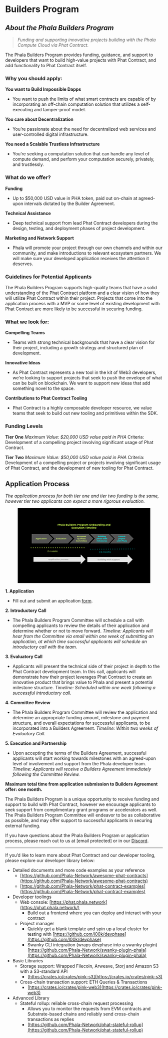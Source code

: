 # Builders Program

## _**About the Phala Builders Program**_ <a href="#about-the-phala-builders-program" id="about-the-phala-builders-program"></a>

> _Funding and supporting innovative projects building with the Phala Compute Cloud via Phat Contract._

The Phala Builders Program provides funding, guidance, and support to developers that want to build high-value projects with Phat Contract, and add functionality to Phat Contract itself.

### **Why you should apply:** <a href="#why-you-should-apply" id="why-you-should-apply"></a>

**You want to Build Impossible Dapps**

* You want to push the limits of what smart contracts are capable of by incorporating an off-chain computation solution that utilizes a self-executing and tamper-proof model.

**You care about Decentralization**

* You’re passionate about the need for decentralized web services and user-controlled digital infrastructure.

**You need a Scalable Trustless Infrastructure**

* You’re seeking a computation solution that can handle any level of compute demand, and perform your computation securely, privately, and trustlessly.

### **What do we offer?** <a href="#what-do-we-offer" id="what-do-we-offer"></a>

**Funding**

* Up to $50,000 USD value in PHA token, paid out on-chain at agreed-upon intervals dictated by the Builder Agreement.

**Technical Assistance**

* Deep technical support from lead Phat Contract developers during the design, testing, and deployment phases of project development.

**Marketing and Network Support**

* Phala will promote your project through our own channels and within our community, and make introductions to relevant ecosystem partners. We will make sure your developed application receives the attention it deserves.

### **Guidelines for Potential Applicants** <a href="#guidelines-for-potential-applicants" id="guidelines-for-potential-applicants"></a>

The Phala Builders Program supports high-quality teams that have a solid understanding of the Phat Contract platform and a clear vision of how they will utilize Phat Contract within their project. Projects that come into the application process with a MVP or some level of existing development with Phat Contract are more likely to be successful in securing funding.

### **What we look for:**

**Compelling Teams**

* Teams with strong technical backgrounds that have a clear vision for their project, including a growth strategy and structured plan of development.

**Innovative Ideas**

* As Phat Contract represents a new tool in the kit of Web3 developers, we’re looking to support projects that seek to push the envelope of what can be built on blockchain. We want to support new ideas that add something novel to the space.

**Contributions to Phat Contract Tooling**

* Phat Contract is a highly composable developer resource, we value teams that seek to build out new tooling and primitives within the SDK.

### **Funding Levels** <a href="#funding-levels" id="funding-levels"></a>

**Tier One** _Maximum Value: $20,000 USD value paid in PHA_ Criteria: Development of a compelling project involving significant usage of Phat Contract.

**Tier Two** _Maximum Value: $50,000 USD value paid in PHA_ Criteria: Development of a compelling project or projects involving significant usage of Phat Contract, and the development of new tooling for Phat Contract.

## **Application Process** <a href="#application-process" id="application-process"></a>

_The application process for both tier one and tier two funding is the same, however tier two applicants can expect a more rigorous evaluation._

<figure><img src="../../.gitbook/assets/builders-program.png" alt=""><figcaption></figcaption></figure>

**1. Application**

* Fill out and submit an application [form](https://docs.google.com/forms/d/e/1FAIpQLSdaWa5YA-YJL7Cc0b0\_cbpCdOvu1Ra7uJI95cudSLIduMrv\_A/viewform?usp=sf\_link).

**2. Introductory Call**

* The Phala Builders Program Committee will schedule a call with compelling applicants to review the details of their application and determine whether or not to move forward. _Timeline: Applicants will hear from the Committee via email within one week of submitting an application, at which time successful applicants will schedule an introductory call with the team._

**3. Evaluatory Call**

* Applicants will present the technical side of their project in depth to the Phat Contract development team. In this call, applicants will demonstrate how their project leverages Phat Contract to create an innovative product that brings value to Phala and present a potential milestone structure. _Timeline: Scheduled within one week following a successful introductory call._

**4. Committee Review**

* The Phala Builders Program Committee will review the application and determine an appropriate funding amount, milestone and payment structure, and overall expectations for successful applicants, to be incorporated into a Builders Agreement. _Timeline: Within two weeks of Evaluatory Call._

**5. Execution and Partnership**

* Upon accepting the terms of the Builders Agreement, successful applicants will start working towards milestones with an agreed-upon level of involvement and support from the Phala developer team. _Timeline: Applicants will receive a Builders Agreement immediately following the Committee Review._

**Maximum total time from application submission to Builders Agreement offer: one month.**

The Phala Builders Program is a unique opportunity to receive funding and support to build with Phat Contract, however we encourage applicants to seek support from complimentary grant programs or accelerators as well. The Phala Builders Program Committee will endeavor to be as collaborative as possible, and may offer support to successful applicants in securing external funding.

If you have questions about the Phala Builders Program or application process, please reach out to us at \[email protected] or in our [Discord](https://discord.gg/phala).

***

If you’d like to learn more about Phat Contract and our developer tooling, please explore our developer library below:

* Detailed documents and more code examples as your reference
  * [https://github.com/Phala-Network/awesome-phat-contracts](https://github.com/Phala-Network/awesome-phat-contracts)
  * [https://github.com/Phala-Network/phat-contract-examples](https://github.com/Phala-Network/phat-contract-examples)
* Developer toolings
  * Web console: [https://phat.phala.network](https://phat.phala.network/)
    * Build out a frontend where you can deploy and interact with your contract
  * Project manager
    * Quickly get a blank template and spin up a local cluster for testing with [https://github.com/l00k/devphase](https://github.com/l00k/devphase)
    * Swanky CLI integration (wraps devphase into a swanky plugin) [https://github.com/Phala-Network/swanky-plugin-phala](https://github.com/Phala-Network/swanky-plugin-phala)
* Basic Libraries
  * Storage support: Wrapped Filecoin, Arweave, Storj and Amazon S3 with a S3-standard API
    * [https://crates.io/crates/pink-s3](https://crates.io/crates/pink-s3)
  * Cross-chain transaction support: ETH Queries & Transactions
    * [https://crates.io/crates/pink-web3](https://crates.io/crates/pink-web3)
* Advanced Library
  * Stateful rollup: reliable cross-chain request processing
    * Allows you to monitor the requests from EVM contracts and Substrate-based chains and reliably send cross-chain transactions as replies
    * [https://github.com/Phala-Network/phat-stateful-rollup](https://github.com/Phala-Network/phat-stateful-rollup)
